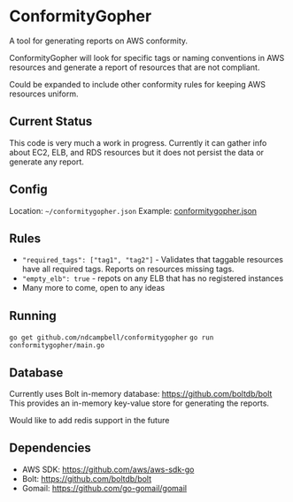 # ConformityGopher

A tool for generating reports on AWS conformity.

ConformityGopher will look for specific tags or naming conventions in AWS resources and generate a report of resources that are not compliant.

Could be expanded to include other conformity rules for keeping AWS resources uniform. 

## Current Status

This code is very much a work in progress. Currently it can gather info about EC2, ELB, and RDS resources
but it does not persist the data or generate any report. 

## Config

Location: `~/conformitygopher.json`
Example: [conformitygopher.json](conformitygopher.json.example)

## Rules

- `"required_tags": ["tag1", "tag2"]` - Validates that taggable resources have all required tags. Reports on resources missing tags.
- `"empty_elb": true` - repots on any ELB that has no registered instances
- Many more to come, open to any ideas

## Running
`go get github.com/ndcampbell/conformitygopher`
`go run conformitygopher/main.go`

## Database

Currently uses Bolt in-memory database: https://github.com/boltdb/bolt
This provides an in-memory key-value store for generating the reports.

Would like to add redis support in the future

## Dependencies

- AWS SDK: https://github.com/aws/aws-sdk-go
- Bolt: https://github.com/boltdb/bolt
- Gomail: https://github.com/go-gomail/gomail
